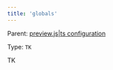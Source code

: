 ```yaml
---
title: 'globals'
---
```


Parent: [preview.js|ts configuration](./Overview.md)

Type: `TK`

TK

<!-- prettier-ignore-start -->

<!-- <CodeSnippets
  paths={[
    'common/preview-config-globals.js.mdx',
    'common/preview-config-globals.ts.mdx',
  ]}
/> -->

<!-- prettier-ignore-end -->
